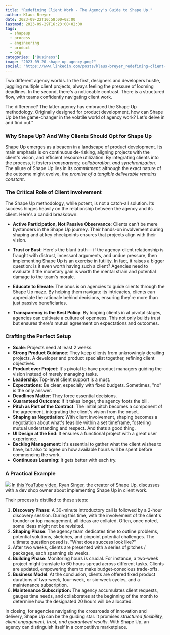 ```yaml
---
title: "Redefining Client Work - The Agency's Guide to Shape Up."
author: Klaus Breyer
date: 2023-09-22T10:58:00+02:00
lastmod: 2023-09-29T16:23:00+02:00
tags:
  - shapeup
  - process
  - engineering
  - product
  - org
categories: ["Business"]
image: "2023-09-20-shape-up-agency.png?"
social: "https://www.linkedin.com/posts/klaus-breyer_redefining-client-work-the-agencys-guide-activity-7110913038588760064-pMSy"
---
```


Two different agency worlds. In the first, designers and developers hustle, juggling multiple client projects, always feeling the pressure of looming deadlines. In the second, there's a noticeable contrast. There is a structured flow, with teams confidently navigating client work.

The difference? The latter agency has embraced the Shape Up methodology. Originally designed for product development, how can Shape Up be the game-changer in the volatile world of agency work? Let's delve in and find out."

### Why Shape Up? And Why Clients Should Opt for Shape Up

Shape Up emerges as a beacon in a landscape of product development. Its main emphasis is on continuous de-risking, aligning projects with the client's vision, and efficient resource utilization. By integrating clients into the process, it fosters _transparency, collaboration, and synchronization_. The allure of Shape Up lies in its _commitment_: although the exact nature of the outcome might evolve, the _promise of a tangible deliverable remains constant_.

### The Critical Role of Client Involvement

The Shape Up methodology, while potent, is not a catch-all solution. Its success hinges heavily on the relationship between the agency and its client. Here's a candid breakdown:

- **Active Participation, Not Passive Observance**: Clients can't be mere bystanders in the Shape Up journey. Their hands-on involvement during shaping and at key checkpoints ensures that projects align with their vision.

- **Trust or Bust**: Here's the blunt truth— if the agency-client relationship is fraught with distrust, incessant arguments, and undue pressure, then implementing Shape Up is an exercise in futility. In fact, it raises a bigger question: is it even worth having such a client? Agencies need to evaluate if the monetary gain is worth the mental strain and potential damage to the team's morale.

- **Educate to Elevate**: The onus is on agencies to guide clients through the Shape Up maze. By helping them navigate its intricacies, clients can appreciate the rationale behind decisions, ensuring they're more than just passive beneficiaries.

- **Transparency is the Best Policy**: By looping clients in at pivotal stages, agencies can cultivate a culture of openness. This not only builds trust but ensures there's mutual agreement on expectations and outcomes.

### Crafting the Perfect Setup

- **Scale**: Projects need at least 2 weeks.
- **Strong Product Guidance**: They keep clients from unknowingly derailing projects. A developer and product specialist together, refining client objectives.
- **Product over Project**: It's pivotal to have product managers guiding the vision instead of merely managing tasks.
- **Leadership**: Top-level client support is a must.
- **Expectations**: Be clear, especially with fixed budgets. Sometimes, "no" is the only answer.
- **Deadlines Matter**: They force essential decisions.
- **Guaranteed Outcome**: If it takes longer, the agency foots the bill.
- **Pitch as Part of the Contract**: The initial pitch becomes a component of the agreement, integrating the client's vision from the onset.
- **Shaping as Negotiation**: With client involvement, shaping becomes a negotiation about what's feasible within a set timeframe, fostering mutual understanding and respect. And thats a good thing.
- **UI Design at the End**: It ensures a functional project with a great user experience.
- **Backlog Management**: It's essential to gather what the client wishes to have, but also to agree on how available hours will be spent before commencing the work.
- **Continuous Learning**: It gets better with each try.

### A Practical Example

![](2023-09-20-shape-up-agency.svg)
[In this YouTube video](https://www.youtube.com/watch?v=anDSoLKtHyo), Ryan Singer, the creator of Shape Up, discusses with a dev shop owner about implementing Shape Up in client work.

Their process is distilled to these steps:

1. **Discovery Phase**: A 30-minute introductory call is followed by a 2-hour discovery session. During this time, with the involvement of the client's founder or top management, all ideas are collated. Often, once noted, some ideas might not be revisited.
2. **Shaping Phase**: The agency team dedicates time to outline problems, potential solutions, sketches, and pinpoint potential challenges. The ultimate question posed is, "What does success look like?"
3. After two weeks, clients are presented with a series of pitches / packages, each spanning six weeks.
4. **Building Phase**: Monitoring hours is crucial. For instance, a two-week project might translate to 60 hours spread across different tasks. Clients are updated, empowering them to make budget-conscious trade-offs.
5. **Business Model**: At the conclusion, clients are offered fixed product durations of two-week, four-week, or six-week cycles, and a maintenance subscription.
6. **Maintenance Subscription:** The agency accumulates client requests, gauges time needs, and collaborates at the beginning of the month to determine how the designated 20 hours will be allocated.

In closing, for agencies navigating the crossroads of innovation and delivery, Shape Up can be the guiding star. It promises _structured flexibility, client engagement, trust, and guaranteed results_. With Shape Up, an agency can distinguish itself in a competitive marketplace.
